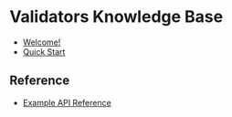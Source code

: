 # Validators Knowledge Base

* [Welcome!](README.md)
* [Quick Start](quick-start.md)

## Reference

* [Example API Reference](reference/api-reference.md)
